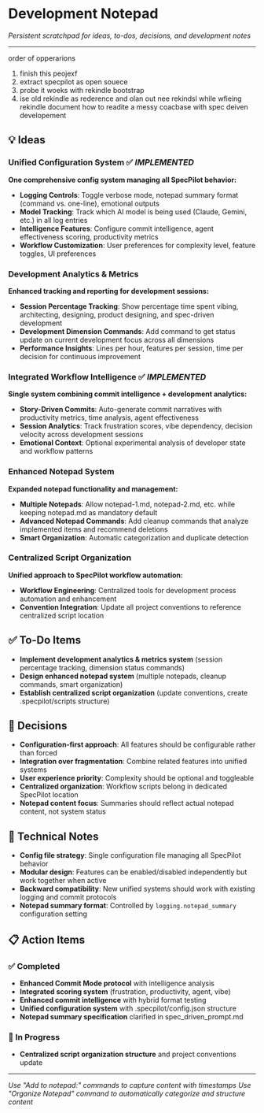 # Development Notepad

_Persistent scratchpad for ideas, to-dos, decisions, and development notes_

---

order of opperarions

1.  finish this peojexf
2. extract specpilot as open souece
3. probe it woeks with rekindle bootstrap
4. ise old rekindle as rederence and olan out nee rekindsl 
while wfieing rekindle document how to readite a messy coacbase with spec deiven developement 

## 💡 Ideas

### Unified Configuration System ✅ _IMPLEMENTED_

**One comprehensive config system managing all SpecPilot behavior:**

- **Logging Controls**: Toggle verbose mode, notepad summary format (command vs. one-line), emotional outputs
- **Model Tracking**: Track which AI model is being used (Claude, Gemini, etc.) in all log entries
- **Intelligence Features**: Configure commit intelligence, agent effectiveness scoring, productivity metrics
- **Workflow Customization**: User preferences for complexity level, feature toggles, UI preferences

### Development Analytics & Metrics

**Enhanced tracking and reporting for development sessions:**

- **Session Percentage Tracking**: Show percentage time spent vibing, architecting, designing, product designing, and spec-driven development
- **Development Dimension Commands**: Add command to get status update on current development focus across all dimensions
- **Performance Insights**: Lines per hour, features per session, time per decision for continuous improvement

### Integrated Workflow Intelligence ✅ _IMPLEMENTED_

**Single system combining commit intelligence + development analytics:**

- **Story-Driven Commits**: Auto-generate commit narratives with productivity metrics, time analysis, agent effectiveness
- **Session Analytics**: Track frustration scores, vibe dependency, decision velocity across development sessions
- **Emotional Context**: Optional experimental analysis of developer state and workflow patterns

### Enhanced Notepad System

**Expanded notepad functionality and management:**

- **Multiple Notepads**: Allow notepad-1.md, notepad-2.md, etc. while keeping notepad.md as mandatory default
- **Advanced Notepad Commands**: Add cleanup commands that analyze implemented items and recommend deletions
- **Smart Organization**: Automatic categorization and duplicate detection

### Centralized Script Organization

**Unified approach to SpecPilot workflow automation:**

- **Workflow Engineering**: Centralized tools for development process automation and enhancement
- **Convention Integration**: Update all project conventions to reference centralized script location

## ✅ To-Do Items

- **Implement development analytics & metrics system** (session percentage tracking, dimension status commands)
- **Design enhanced notepad system** (multiple notepads, cleanup commands, smart organization)
- **Establish centralized script organization** (update conventions, create .specpilot/scripts structure)

## 🎯 Decisions

- **Configuration-first approach**: All features should be configurable rather than forced
- **Integration over fragmentation**: Combine related features into unified systems
- **User experience priority**: Complexity should be optional and toggleable
- **Centralized organization**: Workflow scripts belong in dedicated SpecPilot location
- **Notepad content focus**: Summaries should reflect actual notepad content, not system status

## 🔧 Technical Notes

- **Config file strategy**: Single configuration file managing all SpecPilot behavior
- **Modular design**: Features can be enabled/disabled independently but work together when active
- **Backward compatibility**: New unified systems should work with existing logging and commit protocols
- **Notepad summary format**: Controlled by `logging.notepad_summary` configuration setting

## 📋 Action Items

### ✅ Completed

- **Enhanced Commit Mode protocol** with intelligence analysis
- **Integrated scoring system** (frustration, productivity, agent, vibe)
- **Enhanced commit intelligence** with hybrid format testing
- **Unified configuration system** with .specpilot/config.json structure
- **Notepad summary specification** clarified in spec_driven_prompt.md

### 🔄 In Progress

- **Centralized script organization structure** and project conventions update

---

_Use "Add to notepad:" commands to capture content with timestamps_
_Use "Organize Notepad" command to automatically categorize and structure content_
